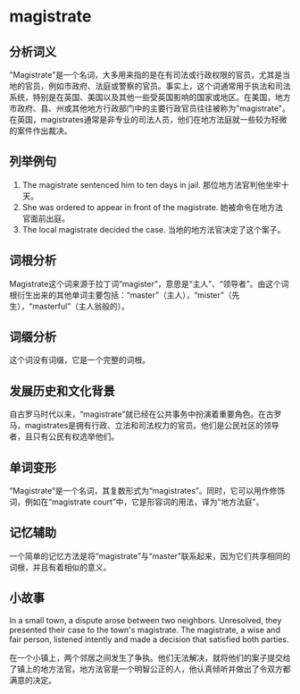 # magistrate

## 分析词义

  

"Magistrate"是一个名词，大多用来指的是在有司法或行政权限的官员，尤其是当地的官员，例如市政府、法庭或警察的官员。事实上，这个词通常用于执法和司法系统，特别是在英国、美国以及其他一些受英国影响的国家或地区。在美国，地方市政府、县、州或其他地方行政部门中的主要行政官员往往被称为"magistrate"。在英国，magistrates通常是非专业的司法人员，他们在地方法庭就一些较为轻微的案件作出裁决。

  

## 列举例句

  

1.  The magistrate sentenced him to ten days in jail. 那位地方法官判他坐牢十天。
2.  She was ordered to appear in front of the magistrate. 她被命令在地方法官面前出庭。
3.  The local magistrate decided the case. 当地的地方法官决定了这个案子。

  

## 词根分析

  

Magistrate这个词来源于拉丁词“magister”，意思是“主人”、“领导者”。由这个词根衍生出来的其他单词主要包括：“master”（主人），“mister”（先生），“masterful”（主人翁般的）。

  

## 词缀分析

  

这个词没有词缀，它是一个完整的词根。

  

## 发展历史和文化背景

  

自古罗马时代以来，“magistrate”就已经在公共事务中扮演着重要角色。在古罗马，magistrates是拥有行政、立法和司法权力的官员。他们是公民社区的领导者，且只有公民有权选举他们。

  

## 单词变形

  

“Magistrate”是一个名词，其复数形式为“magistrates”。同时，它可以用作修饰词，例如在“magistrate court”中，它是形容词的用法，译为"地方法庭"。

  

## 记忆辅助

  

一个简单的记忆方法是将“magistrate”与“master”联系起来，因为它们共享相同的词根，并且有着相似的意义。

  

## 小故事

  

In a small town, a dispute arose between two neighbors. Unresolved, they presented their case to the town's magistrate. The magistrate, a wise and fair person, listened intently and made a decision that satisfied both parties.

  

在一个小镇上，两个邻居之间发生了争执。他们无法解决，就将他们的案子提交给了镇上的地方法官。地方法官是一个明智公正的人，他认真倾听并做出了令双方都满意的决定。
